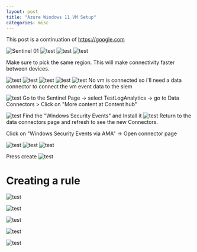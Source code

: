 ```yaml
---
layout: post
title: "Azure Windows 11 VM Setup"
categories: misc
---
```


This post is a continuation of https://google.com


![Sentinel 01](/assets/sentinel-setup-01.png)
![test](/assets/sentinel-setup-02.png)
![test](/assets/sentinel-setup-03.png)
![test](/assets/sentinel-setup-04.png)

Make sure to pick the same region. This will make connectivity faster between devices.

![test](/assets/sentinel-setup-05.png)
![test](/assets/sentinel-setup-06.png)
![test](/assets/sentinel-setup-07.png)
![test](/assets/sentinel-setup-08.png)
![test](/assets/sentinel-setup-09.png)
No vm is connected so i'll need a data connector to connect the vm event data to the siem 



![test](/assets/sentinel-setup-10.png)
Go to the Sentinel Page -> select TestLogAnalytics -> go to Data Connectors > Click on "More content at Content hub"

![test](/assets/sentinel-rule-05.png)
Find the "Windows Security Events" and Install it
![test](/assets/sentinel-setup-12.png)
Return to the data connectors page and refresh to see the new Connectors. 

Click on "Windows Security Events via AMA" -> Open connector page

![test](/assets/sentinel-setup-13.png)
![test](/assets/sentinel-setup-14.png)
![test](/assets/sentinel-setup-15.png)

Press create 
![test](/assets/sentinel-rule-01.png)
# Creating a rule

![test](/assets/sentinel-rule-02.png)

![test](/assets/sentinel-rule-03.png)

![test](/assets/sentinel-rule-04.png)

![test](/assets/sentinel-rule-06.png)

![test](/assets/sentinel-rule-07.png)
